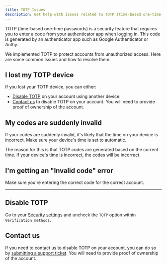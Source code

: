 ```yaml
---
title: TOTP Issues
description: Get help with issues related to TOTP (time-based one-time passwords) on login.
---
```


TOTP (time-based one-time passwords) is a security feature that requires you to enter a code from your authenticator app when logging in. This code is generated by an authenticator app such as Google Authenticator or Authy.

We implemented TOTP to protect accounts from unauthorized access. Here are some common issues and how to resolve them.

## I lost my TOTP device

If you lost your TOTP device, you can either:

- [Disable TOTP](#disable-totp) on your account using another device.
- [Contact us](#contact-us) to disable TOTP on your account. You will need to provide proof of ownership of the account.

## My codes are suddenly invalid

If your codes are suddenly invalid, it's likely that the time on your device is incorrect. Make sure your device's time is set to automatic.

The reason for this is that TOTP codes are generated based on the current time. If your device's time is incorrect, the codes will be incorrect.

## I'm getting an "Invalid code" error

Make sure you're entering the correct code for the correct account.

---

## Disable TOTP

Go to your [Security settings](https://framework.solarius.me/settings/security) and uncheck the `TOTP` option within `Verification methods`.

## Contact us

If you need to contact us to disable TOTP on your account, you can do so by [submitting a support ticket](https://framework.solarius.me/support). You will need to provide proof of ownership of the account.
